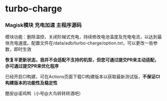 # turbo-charge

### Magisk模块 充电加速 主程序源码
模块功能：删除温控，关闭阶梯式充电，持续修改电池温度及充电电流，以达到最快充电速度。配置文件在/data/adb/turbo-charge/option.txt，可以更改一些参数，即时生效

**恢复半更新状态，我并不会适配不支持的机型，但您可通过提交PR来主动适配，亦可通过提交PR来优化程序**

已经开启CI构建，可在Actions页面下载CI构建版本以获取最新测试版，**不保证CI构建版本的功能性及稳定性**

酷安@诺鸡鸭（小号@大鸟转转转酒吧）
